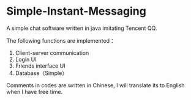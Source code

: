 # Simple-Instant-Messaging
A simple chat software written in java imitating Tencent QQ.

The following functions are implemented：
1. Client-server communication
2. Login UI
3. Friends interface UI
4. Database（Simple）

Comments in codes are written in Chinese, I will translate its to English when I have free time.
